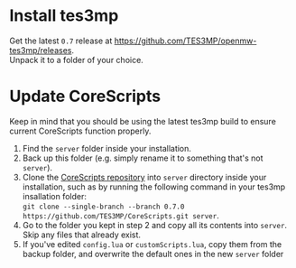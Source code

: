 # Install tes3mp

Get the latest `0.7` release at https://github.com/TES3MP/openmw-tes3mp/releases.  
Unpack it to a folder of your choice.

# Update CoreScripts

Keep in mind that you should be using the latest tes3mp build to ensure current CoreScripts function properly. 

1. Find the `server` folder inside your installation.
2. Back up this folder (e.g. simply rename it to something that's not `server`).
3. Clone the [CoreScripts repository](https://github.com/TES3MP/CoreScripts) into `server` directory inside your installation, such as by running the following command in your tes3mp insallation folder:  
    `git clone --single-branch --branch 0.7.0 https://github.com/TES3MP/CoreScripts.git server`.
4. Go to the folder you kept in step 2 and copy all its contents into `server`. Skip any files that already exist.
5. If you've edited `config.lua` or `customScripts.lua`, copy them from the backup folder, and overwrite the default ones in the new `server` folder
